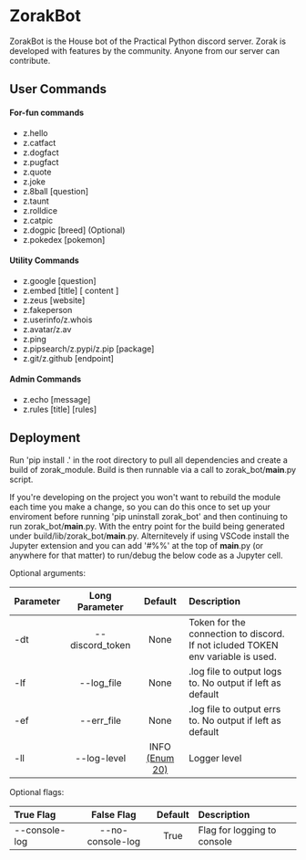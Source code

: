 # ZorakBot

ZorakBot is the House bot of the Practical Python discord server. Zorak is developed with features by the community. Anyone from our server can contribute. 


## User Commands
#### For-fun commands
- z.hello
- z.catfact
- z.dogfact
- z.pugfact
- z.quote
- z.joke
- z.8ball [question]
- z.taunt
- z.rolldice
- z.catpic
- z.dogpic [breed] (Optional)
- z.pokedex [pokemon]
#### Utility Commands
- z.google [question]
- z.embed [title] [ content ]  
- z.zeus [website]
- z.fakeperson
- z.userinfo/z.whois
- z.avatar/z.av
- z.ping
- z.pipsearch/z.pypi/z.pip [package]
- z.git/z.github [endpoint]
#### Admin Commands
- z.echo [message]
- z.rules [title] [rules]

## Deployment

Run 'pip install .' in the root directory to pull all dependencies and create a build of zorak_module. Build is then runnable via a call to  zorak_bot/__main__.py script.

If you're developing on the project you won't want to rebuild the module each time you make a change, so you can do this once to set up your enviroment before running 'pip uninstall zorak_bot' and then continuing to run zorak_bot/__main__.py. With the entry point for the build being generated under build/lib/zorak_bot/__main__.py. Alternitevely if using VSCode install the Jupyter extension and you can add '#%%' at the top of __main__.py (or anywhere for that matter) to run/debug the below code as a Jupyter cell.

Optional arguments: 

| Parameter |   Long Parameter   |                                     Default                                     | Description                                               |
| :-------- | :----------------: | :-----------------------------------------------------------------------------: | :-------------------------------------------------------- |
| -dt       |    --discord_token |                                      None                                       | Token for the connection to discord. If not icluded TOKEN env variable is used. |
| -lf       |    --log_file      |                                      None                                       | .log file to output logs to. No output if left as default |
| -ef       |    --err_file      |                                      None                                       | .log file to output errs to. No output if left as default |
| -ll       |    --log-level     | INFO [(Enum 20)](https://docs.python.org/3/library/logging.html#logging-levels) | Logger level                                              |

Optional flags:

| True Flag     |    False Flag    | Default | Description                 |
| :------------ | :--------------: | :-----: | :-------------------------- |
| --console-log | --no-console-log |  True   | Flag for logging to console |
